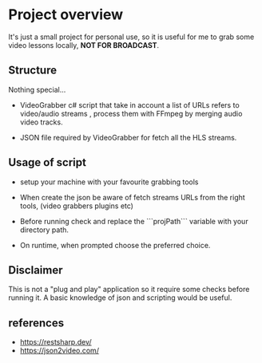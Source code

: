 ﻿# Project overview

It's just a small project for personal use, so it is useful for me 
to grab some video lessons locally, <b>NOT FOR BROADCAST</b>.

## Structure

Nothing special...
- VideoGrabber c# script that take in account a list of URLs refers 
to video/audio streams , process them with FFmpeg by merging audio video tracks.

- JSON file required by VideoGrabber for fetch all the HLS streams.

## Usage of script

- setup your machine with your favourite grabbing tools
- <p>When create the json be aware of fetch streams URLs from the right tools, (video grabbers plugins etc)</p>
- <p>Before running check and replace the ```projPath``` variable with your directory path.</p>
- <p>On runtime, when prompted choose the preferred choice.</p>

## Disclaimer
This is not a "plug and play" application so it require some checks before running it.
A basic knowledge of json and scripting would be useful.
## references

- https://restsharp.dev/
- https://json2video.com/
